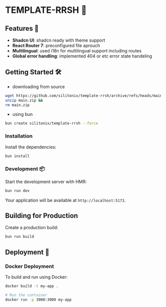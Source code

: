 # TEMPLATE-RRSH 🚀

## Features 🌟

- **Shadcn UI**: shadcn ready with theme support
- **React Router 7**: preconfigured file aprouch
- **Multilingual**: used i18n for multilingual support including routes
- **Global error handling**: implemented 404 or etc error state handeling

## Getting Started 🛠️

- downloading from source
```bash
wget https://github.com/silitonix/template-rrsh/archive/refs/heads/main.zip &&
unzip main.zip &&
rm main.zip
```
- using bun 
```bash
bun create silitonix/template-rrsh --force
```
### Installation

Install the dependencies:

```bash
bun install
```

### Development 📦

Start the development server with HMR:

```bash
bun run dev
```

Your application will be available at `http://localhost:5173`.

## Building for Production

Create a production build:

```bash
bun run build
```

## Deployment 🚀

### Docker Deployment

To build and run using Docker:

```bash
docker build -t my-app .

# Run the container
docker run -p 3000:3000 my-app
```
